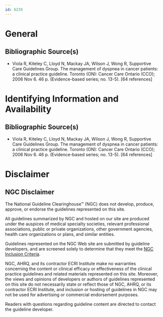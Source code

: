 ```yaml
---
id: 6239
---
```


# General

## Bibliographic Source(s)

- Viola R, Kiteley C, Lloyd N, Mackay JA, Wilson J, Wong R, Supportive Care Guidelines Group. The management of dyspnea in cancer patients: a clinical practice guideline. Toronto (ON): Cancer Care Ontario (CCO); 2006 Nov 6. 46 p. (Evidence-based series; no. 13-5). [64 references]

# Identifying Information and Availability

## Bibliographic Source(s)

- Viola R, Kiteley C, Lloyd N, Mackay JA, Wilson J, Wong R, Supportive Care Guidelines Group. The management of dyspnea in cancer patients: a clinical practice guideline. Toronto (ON): Cancer Care Ontario (CCO); 2006 Nov 6. 46 p. (Evidence-based series; no. 13-5). [64 references]

# Disclaimer

## NGC Disclaimer

The National Guideline Clearinghouse™ (NGC) does not develop, produce, approve, or endorse the guidelines represented on this site.

All guidelines summarized by NGC and hosted on our site are produced under the auspices of medical specialty societies, relevant professional associations, public or private organizations, other government agencies, health care organizations or plans, and similar entities.

Guidelines represented on the NGC Web site are submitted by guideline developers, and are screened solely to determine that they meet the [NGC Inclusion Criteria](/help-and-about/summaries/inclusion-criteria).

NGC, AHRQ, and its contractor ECRI Institute make no warranties concerning the content or clinical efficacy or effectiveness of the clinical practice guidelines and related materials represented on this site. Moreover, the views and opinions of developers or authors of guidelines represented on this site do not necessarily state or reflect those of NGC, AHRQ, or its contractor ECRI Institute, and inclusion or hosting of guidelines in NGC may not be used for advertising or commercial endorsement purposes.

Readers with questions regarding guideline content are directed to contact the guideline developer.

